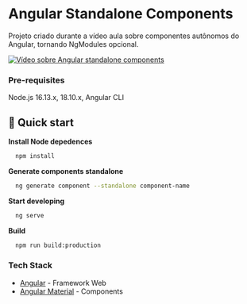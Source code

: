 # Angular Standalone Components

Projeto criado durante a vídeo aula sobre componentes autônomos do Angular, tornando NgModules opcional.

[![Vídeo sobre Angular standalone components](https://user-images.githubusercontent.com/7671459/232959832-cbc9b865-056f-4972-928d-64c5d78880cc.png)](http://www.youtube.com/watch?v=CB88oX_eI-g "Video Title")



### Pre-requisites

Node.js 16.13.x, 18.10.x,
Angular CLI

## 🚀 Quick start

**Install Node depedences**

```bash
  npm install
```

**Generate components standalone**

```bash
  ng generate component --standalone component-name
```

**Start developing**

```bash
  ng serve
```

**Build**

```bash
  npm run build:production
```

### Tech Stack

- [Angular](https://angular.io/) - Framework Web
- [Angular Material](https://material.angular.io/) - Components

